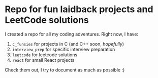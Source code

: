 # Repo for fun laidback projects and LeetCode solutions

I created a repo for all my coding adventures. Right now, I have:
1. `c_funsies` for projects in C (and C++ soon, *hopefully*)
2. `interview_prep` for specific interview preparation
3. `leetcode` for leetcode solutions
4. `react` for small React projects

Check them out, I try to document as much as possible :)
